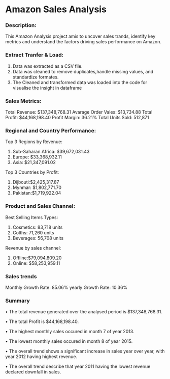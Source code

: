 
# Amazon Sales Analysis

### Description:
This Amazon Analysis project amis to uncover sales trands, identify key metrics and understand the factors driving sales performance on Amazon.

### Extract Tranfer & Load:
1. Data was extracted as a CSV file.
2. Data was cleaned to remove duplicates,handle missing values, and standardize formates.
3. The Cleaned and transformed data was loaded into the code for visualise the insight in dataframe

### Sales Metrics:
Total Revenue: $137,348,768.31
Avarage Order Vales: $13,734.88
Total Profit: $44,168,198.40
Profit Margin: 36.21%
Total Units Sold: 512,871

### Regional and Country Performance:
Top 3 Regions by Revenue:
1. Sub-Saharan Africa: $39,672,031.43
2. Europe: $33,368,932.11
3. Asia: $21,347,091.02

Top 3 Countries by Profit:
1. Dijbouti:$2,425,317.87
2. Mynmar: $1,802,771.70
3. Pakistan:$1,719,922.04
  
### Product and Sales Channel:
Best Selling Items Types:
1. Cosmetics: 83,718 units
2. Colths: 71,260 units
3. Beverages: 56,708 units

Revenue by sales channel:
1. Offline:$79,094,809.20
2. Online: $58,253,959.11

### Sales trends
Monthly Growth Rate:
85.06%
yearly Growth Rate:
10.36%


### Summary
• The total revenue generated over the analysed period is $137,348,768.31.

• The total Profit is $44,168,198.40.

• The highest monthly sales occured in month 7 of year 2013.

• The lowest monthly sales occured in month 8 of year 2015.

• The overall trend shows a significant increase in sales year over year, with year 2012 having highest revenue.

• The overall trend describe that year 2011 having the lowest revenue declared downfall in sales.

